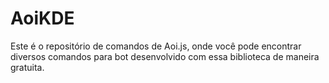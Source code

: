 # AoiKDE
Este é o repositório de comandos de Aoi.js, onde você pode encontrar diversos comandos para bot desenvolvido com essa biblioteca de maneira gratuita.
